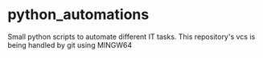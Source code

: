 # python_automations
Small python scripts to automate different IT tasks.
This repository's vcs is being handled by git using MINGW64
